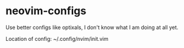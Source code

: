 # neovim-configs
Use better configs like optixals, I don't know what I am doing at all yet. 
 
Location of config: ~/.config/nvim/init.vim